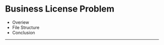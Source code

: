 # Business License Problem

* Overiew
* File Structure
* Conclusion

------------------------------------------------------------------------------------------------------------------------------------
